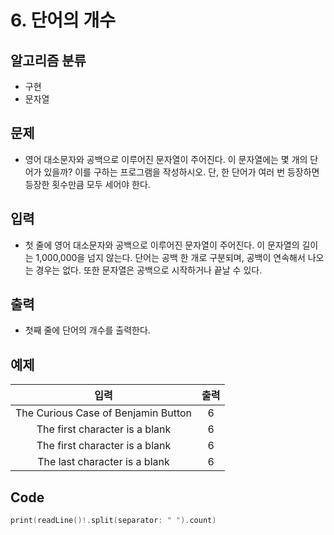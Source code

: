 # 6. 단어의 개수
## 알고리즘 분류
*  구현
*  문자열

## 문제
* 영어 대소문자와 공백으로 이루어진 문자열이 주어진다. 이 문자열에는 몇 개의 단어가 있을까? 이를 구하는 프로그램을 작성하시오. 단, 한 단어가 여러 번 등장하면 등장한 횟수만큼 모두 세어야 한다.

## 입력
* 첫 줄에 영어 대소문자와 공백으로 이루어진 문자열이 주어진다. 이 문자열의 길이는 1,000,000을 넘지 않는다. 단어는 공백 한 개로 구분되며, 공백이 연속해서 나오는 경우는 없다. 또한 문자열은 공백으로 시작하거나 끝날 수 있다.

## 출력
* 첫째 줄에 단어의 개수를 출력한다.

## 예제
|입력|출력|
|:---:|:---:|
|The Curious Case of Benjamin Button|6|
|The first character is a blank|6|
|The first character is a blank|6|
|The last character is a blank |6|
 
## Code
```swift
print(readLine()!.split(separator: " ").count)
```